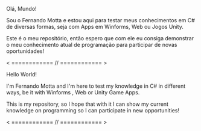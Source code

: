 Olá, Mundo!

Sou o Fernando Motta e estou aqui para testar meus conhecimentos em C# de diversas formas, seja com Apps em Winforms, Web ou Jogos Unity.

Este é o meu repositório, então espero que com ele eu consiga demonstrar o meu conhecimento atual de programação para participar de novas oportunidades!

< ============ // ============ >


Hello World!

I'm Fernando Motta and I'm here to test my knowledge in C# in different ways, be it with Winforms , Web or Unity Game Apps.

This is my repository, so I hope that with it I can show my current knowledge on programming so I can participate in new opportunities!

< ============ // ============ >
